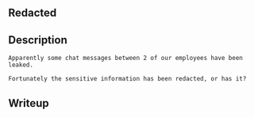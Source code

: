 ## Redacted

## Description
```
Apparently some chat messages between 2 of our employees have been leaked.

Fortunately the sensitive information has been redacted, or has it?
```

## Writeup
